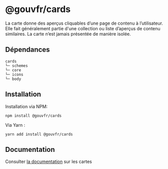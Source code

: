 # @gouvfr/cards

La carte donne des aperçus cliquables d’une page de contenu à l’utilisateur. Elle fait généralement partie d'une collection ou liste d’aperçus de contenu similaires. La carte n’est jamais présentée de manière isolée.

## Dépendances
```shell
cards
└─ schemes
└─ core
└─ icons
└─ body
```

## Installation
Installation via NPM:
```
npm install @gouvfr/cards
```
Via Yarn :
```
yarn add install @gouvfr/cards
```

## Documentation

Consulter [la documentation](https://gouvfr.atlassian.net/wiki/spaces/DB/pages/222331445/Carte+-+Card) sur les cartes
